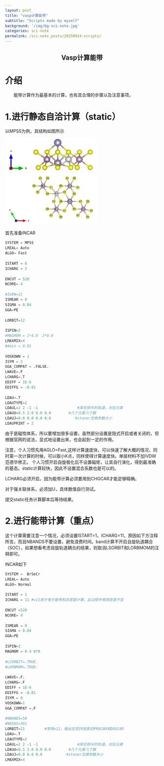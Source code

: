 ```yaml
---
layout: post
title: "vasp计算能带"
subtitle: "Scripts made by myself"
background: '/img/bg-sci-note.jpg'
categories: sci-note
permalink: /sci-note_posts/20250924-scripts/
---
```


## <center>Vasp计算能带</center>

# 介绍
<p>
　　能带计算作为最基本的计算，也有其合理的步骤以及注意事项。
</p>

# 1.进行静态自洽计算（static）
以MPSS为例，其结构如图所示

<img src="/img/vasp计算能带/bg-s1.png" alt="MPSS结构图" style="width:300px; height:auto;"/>

<img src="/img/vasp计算能带/bg-s2.png" alt="MPSS结构图" style="width:300px; height:auto;"/>

首先准备INCAR

```python
SYSTEM = MPSS
LREAL= Auto 
ALGO= Fast

ISTART = 0
ICHARG = 2

ENCUT = 520
NCORE= 4

#IVDW=11
ISMEAR = 0 
SIGMA = 0.04
GGA=PE

LORBIT=12

ISPIN=2
#MAGMOM = 1*4.0  2*0.0
LMAXMIX=4
#Amin = 0.01

VOSKOWN = 1
ISYM = 2
GGA_COMPAT = .FALSE.
LWAVE=.F
LCHARG=.T
EDIFF = 1E-6 
EDIFFG = -0.01

LDAU=.T
LDAUTYPE=2
LDAUL=2 2 -1 -1                  #库伦排斥的轨道，对应元素
LDAUU=0.5 2.0 0.0 0.0        #几个元素几个数
LDAUJ=0.0 0.0 0.0 0.0           #stoner交换参数大小
LDAUPRINT = 2

```

由于是磁性体系，所以要增加很多设置，虽然部分设置是隐式开启或者关闭的，但根据官网的说法，显式地设置出来，也会起到一定的作用。

注意，个人习惯先用AGLO=Fast,这样计算速度快，可以快速了解大概的情况，同时第一次计算的时候，可以取小K点，同样使得计算速度快。单层材料不加IVDW范德华修正。
个人习惯开启自旋极化后不设置磁矩，让其自行演化，得到最准确的基态。static计算较快，因此不设置混合系数也是可以的。

LCHARG必须开启，因为能带计算必须要用到CHGCAR才能足够精确。

对于强关联体系，必须加U，具体数值自行测试。

提交static任务计算脚本后等待结果。

# 2.进行能带计算（重点）


这个计算需要注意一个情况，必须设置ISTART=1，ICHARG=11，原因如下方注释所言。而且NBANDS不要设置，避免浪费时间。band计算不开启自旋轨道耦合（SOC），如果想看考虑自旋轨道耦合的结果，则取消LSORBIT和LORBMOM的注释即可。

INCAR如下

```python
SYSTEM =  BrSeCr
LREAL= Auto
ALGO= Normal

ISTART = 1
ICHARG = 11 #=11用于电子能带和态密度计算，此过程中电荷密度不变

ENCUT =520
NCORE= 4

ISMEAR = 0 
SIGMA = 0.04
GGA=PE

ISPIN=2
MAGMOM = 0 4 8*0

#LSORBIT=.TRUE.
#LORBMOM=.TRUE.

LWAVE=.F; 
LCHARG=.F
EDIFF = 1E-6
EDIFFG = -0.01
ISYM = 0
VOSKOWN=1
GGA_COMPAT =.F

#NBANDS=50
#NEDOS=301
LORBIT=11         #常用=11，输出包含IM投影的PROCAR和DOSCAR
LDAU=.T
LDAUTYPE=2
LDAUL=2 2 -1 -1                  #库伦排斥的轨道，对应元素
LDAUU=0.5 2.0 0.0 0.0        #几个元素几个数
LDAUJ=0.0 0.0 0.0           #stoner交换参数大小
LMAXMIX=4


```

